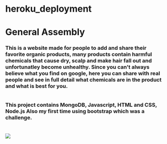 # heroku_deployment
# General Assembly

### This is a website made for people to add and share their favorite organic products, many products contain harmful chemicals that cause dry, scalp and make hair fall out and unfortunatley become unhealthy. Since you can't always believe what you find on google, here you can share with real people and see in full detail what chemicals are in the product and what is best for you.
#
### This project contains  MongoDB, Javascript, HTML and CSS, Node.js Also my first time using bootstrap which was a challenge.
#
<img src="https://shielded-garden-44472.herokuapp.com/store">

